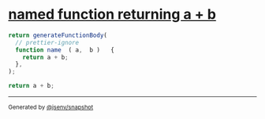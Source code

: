 # [named function returning a + b](../../function_parser.test.js#L41)

```js
return generateFunctionBody(
  // prettier-ignore
  function name  ( a,  b )   {
    return a + b;
  },
);
```

```js
return a + b;
```

---

<sub>
  Generated by <a href="https://github.com/jsenv/core/tree/main/packages/tooling/snapshot">@jsenv/snapshot</a>
</sub>
